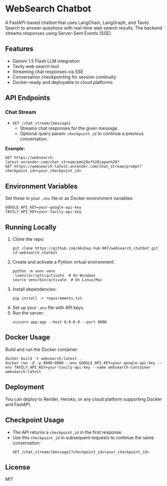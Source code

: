 # WebSearch Chatbot

A FastAPI-based chatbot that uses LangChain, LangGraph, and Tavily Search to answer questions with real-time web search results. The backend streams responses using Server-Sent Events (SSE).

## Features
- Gemini 1.5 Flash LLM integration
- Tavily web search tool
- Streaming chat responses via SSE
- Conversation checkpointing for session continuity
- Docker-ready and deployable to cloud platforms

## API Endpoints
### Chat Stream
- `GET /chat_stream/{message}`
  - Streams chat responses for the given message.
  - Optional query param: `checkpoint_id` to continue a previous conversation.

**Example:**
```
GET https://websearch-latest.onrender.com/chat_stream/pm%20of%20japan%20?
GET https://websearch-latest.onrender.com/chat_stream/prompt?checkpoint_id=<your_checkpoint_id>
```

## Environment Variables
Set these in your `.env` file or as Docker environment variables:
```
GOOGLE_API_KEY=your-google-api-key
TAVILY_API_KEY=your-tavily-api-key
```

## Running Locally
1. Clone the repo:
   ```
   git clone https://github.com/Akshay-hub-007/websearch_chatbot.git
   cd websearch_chatbot
   ```
2. Create and activate a Python virtual environment:
   ```
   python -m venv venv
   .\venv\Scripts\activate  # On Windows
   source venv/bin/activate  # On Linux/Mac
   ```
3. Install dependencies:
   ```
   pip install -r requirements.txt
   ```
4. Set up your `.env` file with API keys.
5. Run the server:
   ```
   uvicorn app:app --host 0.0.0.0 --port 8000
   ```

## Docker Usage
Build and run the Docker container:
```
docker build -t websearch:latest .
docker run -d -p 8000:8000 --env GOOGLE_API_KEY=your-google-api-key --env TAVILY_API_KEY=your-tavily-api-key --name websearch-container websearch:latest
```

## Deployment
You can deploy to Render, Heroku, or any cloud platform supporting Docker and FastAPI.

## Checkpoint Usage
- The API returns a `checkpoint_id` in the first response.
- Use this `checkpoint_id` in subsequent requests to continue the same conversation:
  ```
  GET /chat_stream/{message}?checkpoint_id=<your_checkpoint_id>
  ```

## License
MIT
